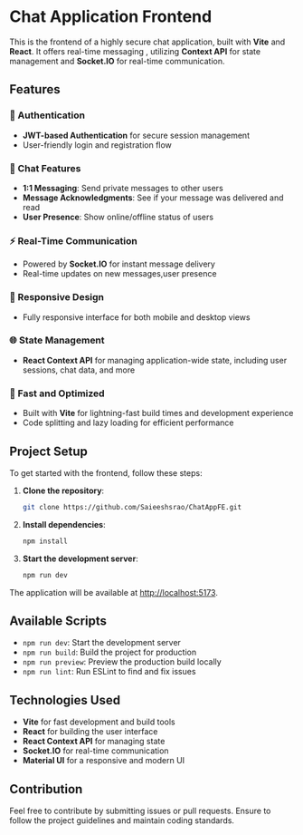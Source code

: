 # Chat Application Frontend

This is the frontend of a highly secure chat application, built with **Vite** and **React**. It offers real-time messaging , utilizing **Context API** for state management and **Socket.IO** for real-time communication.

## Features

### 🔑 Authentication
- **JWT-based Authentication** for secure session management
- User-friendly login and registration flow

### 💬 Chat Features
- **1:1 Messaging**: Send private messages to other users
- **Message Acknowledgments**: See if your message was delivered and read
- **User Presence**: Show online/offline status of users

### ⚡ Real-Time Communication
- Powered by **Socket.IO** for instant message delivery
- Real-time updates on new messages,user presence

### 📱 Responsive Design
- Fully responsive interface for both mobile and desktop views

### 🌐 State Management
- **React Context API** for managing application-wide state, including user sessions, chat data, and more

### 🚀 Fast and Optimized
- Built with **Vite** for lightning-fast build times and development experience
- Code splitting and lazy loading for efficient performance

## Project Setup

To get started with the frontend, follow these steps:

1. **Clone the repository**:
    ```bash
    git clone https://github.com/Saieeshsrao/ChatAppFE.git
    ```

3. **Install dependencies**:
    ```bash
    npm install
    ```

4. **Start the development server**:
    ```bash
    npm run dev
    ```

The application will be available at [http://localhost:5173](http://localhost:5173).

## Available Scripts

- `npm run dev`: Start the development server
- `npm run build`: Build the project for production
- `npm run preview`: Preview the production build locally
- `npm run lint`: Run ESLint to find and fix issues

## Technologies Used

- **Vite** for fast development and build tools
- **React** for building the user interface
- **React Context API** for managing state
- **Socket.IO** for real-time communication
- **Material UI** for a responsive and modern UI

## Contribution

Feel free to contribute by submitting issues or pull requests. Ensure to follow the project guidelines and maintain coding standards.

